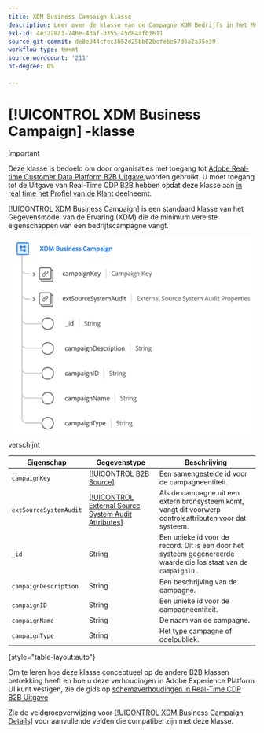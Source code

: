 ```yaml
---
title: XDM Business Campaign-klasse
description: Leer over de klasse van de Campagne XDM Bedrijfs in het Model van de Gegevens van de Ervaring (XDM).
exl-id: 4e3228a1-74be-43af-b355-45d84afb1611
source-git-commit: de8e944cfec3b52d25bb02bcfebe57d6a2a35e39
workflow-type: tm+mt
source-wordcount: '211'
ht-degree: 0%

---
```


# [!UICONTROL XDM Business Campaign] -klasse

>[!IMPORTANT]
>
>Deze klasse is bedoeld om door organisaties met toegang tot [ Adobe Real-time Customer Data Platform B2B Uitgave ](../../../rtcdp/b2b-overview.md) worden gebruikt. U moet toegang tot de Uitgave van Real-Time CDP B2B hebben opdat deze klasse aan [ in real time het Profiel van de Klant ](../../../profile/home.md) deelneemt.

[!UICONTROL XDM Business Campaign] is een standaard klasse van het Gegevensmodel van de Ervaring (XDM) die de minimum vereiste eigenschappen van een bedrijfscampagne vangt.

![ de structuur van de XDM BedrijfsCampagne klasse aangezien het in UI ](../../images/classes/b2b/business-campaign.png) verschijnt

| Eigenschap | Gegevenstype | Beschrijving |
| --- | --- | --- |
| `campaignKey` | [[!UICONTROL B2B Source]](../../data-types/b2b-source.md) | Een samengestelde id voor de campagneentiteit. |
| `extSourceSystemAudit` | [[!UICONTROL External Source System Audit Attributes]](../../data-types/external-source-system-audit-attributes.md) | Als de campagne uit een extern bronsysteem komt, vangt dit voorwerp controleattributen voor dat systeem. |
| `_id` | String | Een unieke id voor de record. Dit is een door het systeem gegenereerde waarde die los staat van de `campaignID` . |
| `campaignDescription` | String | Een beschrijving van de campagne. |
| `campaignID` | String | Een unieke id voor de campagneentiteit. |
| `campaignName` | String | De naam van de campagne. |
| `campaignType` | String | Het type campagne of doelpubliek. |

{style="table-layout:auto"}

Om te leren hoe deze klasse conceptueel op de andere B2B klassen betrekking heeft en hoe u deze verhoudingen in Adobe Experience Platform UI kunt vestigen, zie de gids op [ schemaverhoudingen in Real-Time CDP B2B Uitgave ](../../tutorials/relationship-b2b.md)

Zie de veldgroepverwijzing voor [[!UICONTROL XDM Business Campaign Details]](../../field-groups/b2b-campaign/details.md) voor aanvullende velden die compatibel zijn met deze klasse.
